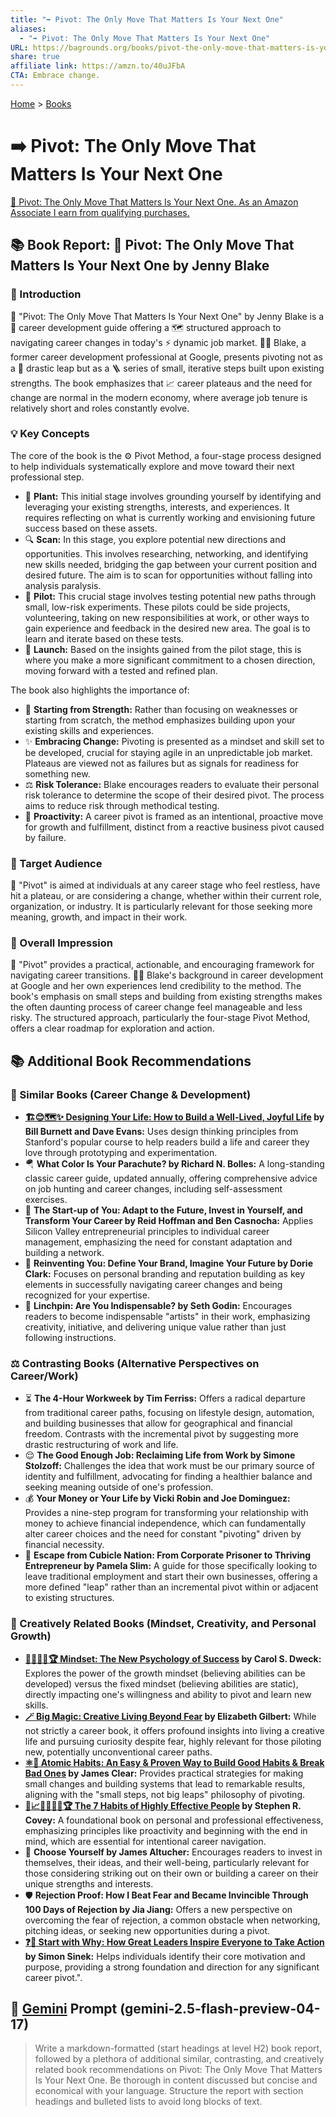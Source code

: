 ```yaml
---
title: "➡️ Pivot: The Only Move That Matters Is Your Next One"
aliases:
  - "➡️ Pivot: The Only Move That Matters Is Your Next One"
URL: https://bagrounds.org/books/pivot-the-only-move-that-matters-is-your-next-one
share: true
affiliate link: https://amzn.to/40uJFbA
CTA: Embrace change.
---
```

[Home](../index.md) > [Books](./index.md)  
# ➡️ Pivot: The Only Move That Matters Is Your Next One  
[🛒 Pivot: The Only Move That Matters Is Your Next One. As an Amazon Associate I earn from qualifying purchases.](https://amzn.to/40uJFbA)  
  
## 📚 Book Report: 🔄 Pivot: The Only Move That Matters Is Your Next One by Jenny Blake  
  
### 🚀 Introduction  
  
 🔄 "Pivot: The Only Move That Matters Is Your Next One" by Jenny Blake is a 💼 career development guide offering a 🗺️ structured approach to navigating career changes in today's ⚡ dynamic job market. 👩‍💼 Blake, a former career development professional at Google, presents pivoting not as a 🎢 drastic leap but as a 🪜 series of small, iterative steps built upon existing strengths. The book emphasizes that 📈 career plateaus and the need for change are normal in the modern economy, where average job tenure is relatively short and roles constantly evolve.  
  
### 💡 Key Concepts  
  
The core of the book is the ⚙️ Pivot Method, a four-stage process designed to help individuals systematically explore and move toward their next professional step.  
  
* 🌱 **Plant:** This initial stage involves grounding yourself by identifying and leveraging your existing strengths, interests, and experiences. It requires reflecting on what is currently working and envisioning future success based on these assets.  
* 🔍 **Scan:** In this stage, you explore potential new directions and opportunities. This involves researching, networking, and identifying new skills needed, bridging the gap between your current position and desired future. The aim is to scan for opportunities without falling into analysis paralysis.  
* 🧪 **Pilot:** This crucial stage involves testing potential new paths through small, low-risk experiments. These pilots could be side projects, volunteering, taking on new responsibilities at work, or other ways to gain experience and feedback in the desired new area. The goal is to learn and iterate based on these tests.  
* 🚀 **Launch:** Based on the insights gained from the pilot stage, this is where you make a more significant commitment to a chosen direction, moving forward with a tested and refined plan.  
  
The book also highlights the importance of:  
  
* 💪 **Starting from Strength:** Rather than focusing on weaknesses or starting from scratch, the method emphasizes building upon your existing skills and experiences.  
* ✨ **Embracing Change:** Pivoting is presented as a mindset and skill set to be developed, crucial for staying agile in an unpredictable job market. Plateaus are viewed not as failures but as signals for readiness for something new.  
* ⚖️ **Risk Tolerance:** Blake encourages readers to evaluate their personal risk tolerance to determine the scope of their desired pivot. The process aims to reduce risk through methodical testing.  
* 🎯 **Proactivity:** A career pivot is framed as an intentional, proactive move for growth and fulfillment, distinct from a reactive business pivot caused by failure.  
  
### 🎯 Target Audience  
  
 👥 "Pivot" is aimed at individuals at any career stage who feel restless, have hit a plateau, or are considering a change, whether within their current role, organization, or industry. It is particularly relevant for those seeking more meaning, growth, and impact in their work.  
  
### 💭 Overall Impression  
  
 💯 "Pivot" provides a practical, actionable, and encouraging framework for navigating career transitions. 👩‍💼 Blake's background in career development at Google and her own experiences lend credibility to the method. The book's emphasis on small steps and building from existing strengths makes the often daunting process of career change feel manageable and less risky. The structured approach, particularly the four-stage Pivot Method, offers a clear roadmap for exploration and action.  
  
## 📚 Additional Book Recommendations  
  
### 🤝 Similar Books (Career Change & Development)  
  
* **[🏗️😊🗺️✨ Designing Your Life: How to Build a Well-Lived, Joyful Life](./designing-your-life.md) by Bill Burnett and Dave Evans:** Uses design thinking principles from Stanford's popular course to help readers build a life and career they love through prototyping and experimentation.  
* 🪂 **What Color Is Your Parachute? by Richard N. Bolles:** A long-standing classic career guide, updated annually, offering comprehensive advice on job hunting and career changes, including self-assessment exercises.  
* 🚀 **The Start-up of You: Adapt to the Future, Invest in Yourself, and Transform Your Career by Reid Hoffman and Ben Casnocha:** Applies Silicon Valley entrepreneurial principles to individual career management, emphasizing the need for constant adaptation and building a network.  
* 🥇 **Reinventing You: Define Your Brand, Imagine Your Future by Dorie Clark:** Focuses on personal branding and reputation building as key elements in successfully navigating career changes and being recognized for your expertise.  
* 🌟 **Linchpin: Are You Indispensable? by Seth Godin:** Encourages readers to become indispensable "artists" in their work, emphasizing creativity, initiative, and delivering unique value rather than just following instructions.  
  
### ⚖️ Contrasting Books (Alternative Perspectives on Career/Work)  
  
* ⏳ **The 4-Hour Workweek by Tim Ferriss:** Offers a radical departure from traditional career paths, focusing on lifestyle design, automation, and building businesses that allow for geographical and financial freedom. Contrasts with the incremental pivot by suggesting more drastic restructuring of work and life.  
* 😌 **The Good Enough Job: Reclaiming Life from Work by Simone Stolzoff:** Challenges the idea that work must be our primary source of identity and fulfillment, advocating for finding a healthier balance and seeking meaning outside of one's profession.  
* 💰 **Your Money or Your Life by Vicki Robin and Joe Dominguez:** Provides a nine-step program for transforming your relationship with money to achieve financial independence, which can fundamentally alter career choices and the need for constant "pivoting" driven by financial necessity.  
* 🚪 **Escape from Cubicle Nation: From Corporate Prisoner to Thriving Entrepreneur by Pamela Slim:** A guide for those specifically looking to leave traditional employment and start their own businesses, offering a more defined "leap" rather than an incremental pivot within or adjacent to existing structures.  
  
### 🎨 Creatively Related Books (Mindset, Creativity, and Personal Growth)  
  
* **[🌱🧘🏼‍♀️🏆 Mindset: The New Psychology of Success](./mindset.md) by Carol S. Dweck:** Explores the power of the growth mindset (believing abilities can be developed) versus the fixed mindset (believing abilities are static), directly impacting one's willingness and ability to pivot and learn new skills.  
* **[🪄 Big Magic: Creative Living Beyond Fear](./big-magic.md) by Elizabeth Gilbert:** While not strictly a career book, it offers profound insights into living a creative life and pursuing curiosity despite fear, highly relevant for those piloting new, potentially unconventional career paths.  
* **[⚛️🔄 Atomic Habits: An Easy & Proven Way to Build Good Habits & Break Bad Ones](./atomic-habits.md) by James Clear:** Provides practical strategies for making small changes and building systems that lead to remarkable results, aligning with the "small steps, not big leaps" philosophy of pivoting.  
* **[👤📈🎯🌟🔑🤝🏆 The 7 Habits of Highly Effective People](./the-7-habits-of-highly-effective-people.md) by Stephen R. Covey:** A foundational book on personal and professional effectiveness, emphasizing principles like proactivity and beginning with the end in mind, which are essential for intentional career navigation.  
* 💪 **Choose Yourself by James Altucher:** Encourages readers to invest in themselves, their ideas, and their well-being, particularly relevant for those considering striking out on their own or building a career on their unique strengths and interests.  
* 🛡️ **Rejection Proof: How I Beat Fear and Became Invincible Through 100 Days of Rejection by Jia Jiang:** Offers a new perspective on overcoming the fear of rejection, a common obstacle when networking, pitching ideas, or seeking new opportunities during a pivot.  
* **[❓🎯 Start with Why: How Great Leaders Inspire Everyone to Take Action](./start-with-why-how-great-leaders-inspire-everyone-to-take-action.md) by Simon Sinek:** Helps individuals identify their core motivation and purpose, providing a strong foundation and direction for any significant career pivot.".  
  
## 💬 [Gemini](../software/gemini.md) Prompt (gemini-2.5-flash-preview-04-17)  
> Write a markdown-formatted (start headings at level H2) book report, followed by a plethora of additional similar, contrasting, and creatively related book recommendations on Pivot: The Only Move That Matters Is Your Next One. Be thorough in content discussed but concise and economical with your language. Structure the report with section headings and bulleted lists to avoid long blocks of text.